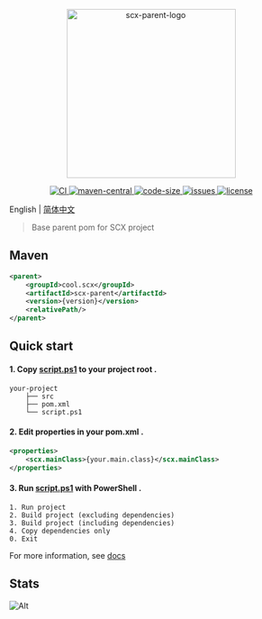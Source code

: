 <p align="center">
    <img src="https://scx.cool/logos/scx-parent-logo.svg" width="300px"  alt="scx-parent-logo"/>
</p>
<p align="center">
    <a target="_blank" href="https://github.com/scx567888/scx-parent/actions/workflows/ci.yml">
        <img src="https://github.com/scx567888/scx-parent/actions/workflows/ci.yml/badge.svg" alt="CI"/>
    </a>
    <a target="_blank" href="https://central.sonatype.com/artifact/cool.scx/scx-parent">
        <img src="https://img.shields.io/maven-central/v/cool.scx/scx-parent?color=ff69b4" alt="maven-central"/>
    </a>
    <a target="_blank" href="https://github.com/scx567888/scx-parent">
        <img src="https://img.shields.io/github/languages/code-size/scx567888/scx-parent?color=orange" alt="code-size"/>
    </a>
    <a target="_blank" href="https://github.com/scx567888/scx-parent/issues">
        <img src="https://img.shields.io/github/issues/scx567888/scx-parent" alt="issues"/>
    </a>
    <a target="_blank" href="https://github.com/scx567888/scx-parent/blob/master/LICENSE">
        <img src="https://img.shields.io/github/license/scx567888/scx-parent" alt="license"/>
    </a>
</p>

English | [简体中文](./README.zh-CN.md)

> Base parent pom for SCX project

## Maven

``` xml
<parent>
    <groupId>cool.scx</groupId>
    <artifactId>scx-parent</artifactId>
    <version>{version}</version>
    <relativePath/>
</parent>
```

## Quick start

#### 1. Copy [script.ps1](./script.ps1) to your project root .

```
your-project
    ├── src
    ├── pom.xml
    └── script.ps1
```

#### 2. Edit properties in your pom.xml .

```xml
<properties>
    <scx.mainClass>{your.main.class}</scx.mainClass>
</properties>
```

#### 3. Run [script.ps1](./script.ps1) with PowerShell .

```
1. Run project
2. Build project (excluding dependencies)
3. Build project (including dependencies)
4. Copy dependencies only
0. Exit
```

For more information, see [docs](https://scx.cool/docs/scx/index.html)

## Stats

![Alt](https://repobeats.axiom.co/api/embed/a5c465a2af6f38e88ba2481efd555dc1500460cd.svg "Repobeats analytics image")
